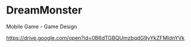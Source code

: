 # DreamMonster
Mobile Game - Game Design 

https://drive.google.com/open?id=0B6dTGBQUmzbqdG9yYkZFMldnYVk
